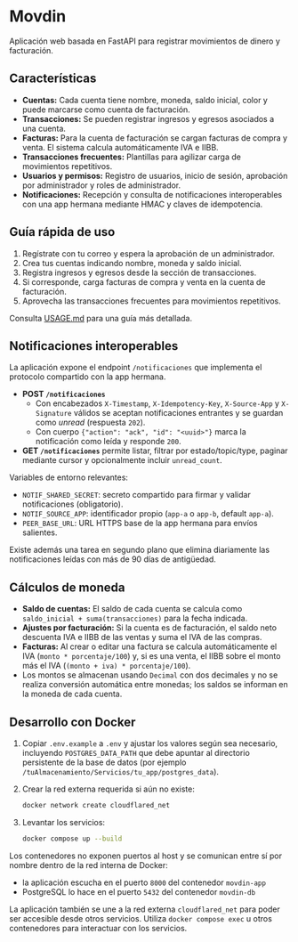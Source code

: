 # Movdin

Aplicación web basada en FastAPI para registrar movimientos de dinero y facturación.

## Características

- **Cuentas:** Cada cuenta tiene nombre, moneda, saldo inicial, color y puede marcarse como cuenta de facturación.
- **Transacciones:** Se pueden registrar ingresos y egresos asociados a una cuenta.
- **Facturas:** Para la cuenta de facturación se cargan facturas de compra y venta. El sistema calcula automáticamente IVA e IIBB.
- **Transacciones frecuentes:** Plantillas para agilizar carga de movimientos repetitivos.
- **Usuarios y permisos:** Registro de usuarios, inicio de sesión, aprobación por administrador y roles de administrador.
- **Notificaciones:** Recepción y consulta de notificaciones interoperables con una app hermana mediante HMAC y claves de idempotencia.

## Guía rápida de uso

1. Regístrate con tu correo y espera la aprobación de un administrador.
2. Crea tus cuentas indicando nombre, moneda y saldo inicial.
3. Registra ingresos y egresos desde la sección de transacciones.
4. Si corresponde, carga facturas de compra y venta en la cuenta de facturación.
5. Aprovecha las transacciones frecuentes para movimientos repetitivos.

Consulta [USAGE.md](USAGE.md) para una guía más detallada.

## Notificaciones interoperables

La aplicación expone el endpoint `/notificaciones` que implementa el protocolo compartido con la app hermana.

- **POST `/notificaciones`**
  - Con encabezados `X-Timestamp`, `X-Idempotency-Key`, `X-Source-App` y `X-Signature` válidos se aceptan notificaciones entrantes y se guardan como *unread* (respuesta `202`).
  - Con cuerpo `{"action": "ack", "id": "<uuid>"}` marca la notificación como leída y responde `200`.
- **GET `/notificaciones`** permite listar, filtrar por estado/topic/type, paginar mediante cursor y opcionalmente incluir `unread_count`.

Variables de entorno relevantes:

- `NOTIF_SHARED_SECRET`: secreto compartido para firmar y validar notificaciones (obligatorio).
- `NOTIF_SOURCE_APP`: identificador propio (`app-a` o `app-b`, default `app-a`).
- `PEER_BASE_URL`: URL HTTPS base de la app hermana para envíos salientes.

Existe además una tarea en segundo plano que elimina diariamente las notificaciones leídas con más de 90 días de antigüedad.

## Cálculos de moneda

- **Saldo de cuentas:** El saldo de cada cuenta se calcula como `saldo_inicial + suma(transacciones)` para la fecha indicada.
- **Ajustes por facturación:** Si la cuenta es de facturación, el saldo neto descuenta IVA e IIBB de las ventas y suma el IVA de las compras.
- **Facturas:** Al crear o editar una factura se calcula automáticamente el IVA (`monto * porcentaje/100`) y, si es una venta, el IIBB sobre el monto más el IVA (`(monto + iva) * porcentaje/100`).
- Los montos se almacenan usando `Decimal` con dos decimales y no se realiza conversión automática entre monedas; los saldos se informan en la moneda de cada cuenta.

## Desarrollo con Docker

1. Copiar `.env.example` a `.env` y ajustar los valores según sea necesario, incluyendo `POSTGRES_DATA_PATH` que debe apuntar al directorio persistente de la base de datos (por ejemplo `/tuAlmacenamiento/Servicios/tu_app/postgres_data`).
2. Crear la red externa requerida si aún no existe:

   ```bash
   docker network create cloudflared_net
   ```
3. Levantar los servicios:

   ```bash
   docker compose up --build
   ```

Los contenedores no exponen puertos al host y se comunican entre sí por nombre dentro de la red interna de Docker:

- la aplicación escucha en el puerto `8000` del contenedor `movdin-app`
- PostgreSQL lo hace en el puerto `5432` del contenedor `movdin-db`

La aplicación también se une a la red externa `cloudflared_net` para poder ser accesible desde otros servicios. Utiliza `docker compose exec` u otros contenedores para interactuar con los servicios.
